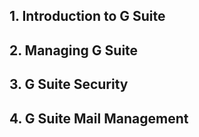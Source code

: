 ## 1. Introduction to G Suite


## 2. Managing G Suite


## 3. G Suite Security


## 4. G Suite Mail Management
